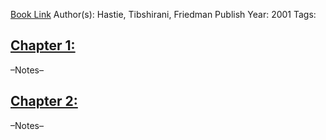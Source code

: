 
[Book Link]()
Author(s): Hastie, Tibshirani, Friedman
Publish Year: 2001
Tags:

## <u>Chapter 1: </u>
–Notes–


## <u>Chapter 2:</u>
–Notes–